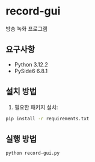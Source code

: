 # record-gui

방송 녹화 프로그램

## 요구사항

- Python 3.12.2
- PySide6 6.8.1

## 설치 방법

1. 필요한 패키지 설치:
```bash
pip install -r requirements.txt
```

## 실행 방법

```bash
python record-gui.py
```
